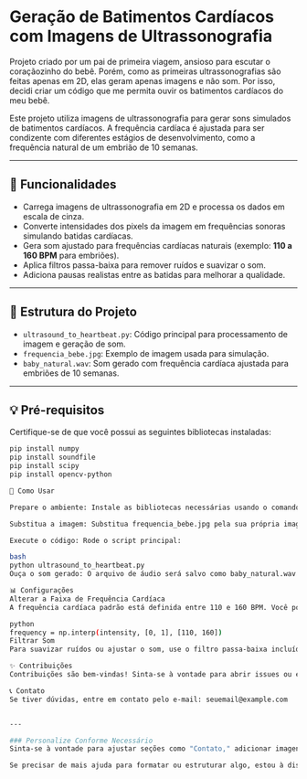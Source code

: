 # Geração de Batimentos Cardíacos com Imagens de Ultrassonografia

Projeto criado por um pai de primeira viagem, ansioso para escutar o coraçãozinho do bebê. Porém, como as primeiras ultrassonografias são feitas apenas em 2D, elas geram apenas imagens e não som. Por isso, decidi criar um código que me permita ouvir os batimentos cardíacos do meu bebê.

Este projeto utiliza imagens de ultrassonografia para gerar sons simulados de batimentos cardíacos. A frequência cardíaca é ajustada para ser condizente com diferentes estágios de desenvolvimento, como a frequência natural de um embrião de 10 semanas.

---

## 🔧 Funcionalidades
- Carrega imagens de ultrassonografia em 2D e processa os dados em escala de cinza.
- Converte intensidades dos pixels da imagem em frequências sonoras simulando batidas cardíacas.
- Gera som ajustado para frequências cardíacas naturais (exemplo: **110 a 160 BPM** para embriões).
- Aplica filtros passa-baixa para remover ruídos e suavizar o som.
- Adiciona pausas realistas entre as batidas para melhorar a qualidade.

---

## 📂 Estrutura do Projeto
- `ultrasound_to_heartbeat.py`: Código principal para processamento de imagem e geração de som.
- `frequencia_bebe.jpg`: Exemplo de imagem usada para simulação.
- `baby_natural.wav`: Som gerado com frequência cardíaca ajustada para embriões de 10 semanas.

---

## 💡 Pré-requisitos
Certifique-se de que você possui as seguintes bibliotecas instaladas:

```bash
pip install numpy
pip install soundfile
pip install scipy
pip install opencv-python

🚀 Como Usar

Prepare o ambiente: Instale as bibliotecas necessárias usando o comando acima.

Substitua a imagem: Substitua frequencia_bebe.jpg pela sua própria imagem de ultrassonografia, caso queira usar outra imagem.

Execute o código: Rode o script principal:

bash
python ultrasound_to_heartbeat.py
Ouça o som gerado: O arquivo de áudio será salvo como baby_natural.wav no diretório especificado.

📊 Configurações
Alterar a Faixa de Frequência Cardíaca
A frequência cardíaca padrão está definida entre 110 e 160 BPM. Você pode alterar isso modificando a linha:

python
frequency = np.interp(intensity, [0, 1], [110, 160])
Filtrar Som
Para suavizar ruídos ou ajustar o som, use o filtro passa-baixa incluído no código.

✨ Contribuições
Contribuições são bem-vindas! Sinta-se à vontade para abrir issues ou enviar um pull request.

📞 Contato
Se tiver dúvidas, entre em contato pelo e-mail: seuemail@example.com


---

### Personalize Conforme Necessário
Sinta-se à vontade para ajustar seções como "Contato," adicionar imagens ou links relevantes, ou mesmo incluir exemplos de saída de som.

Se precisar de mais ajuda para formatar ou estruturar algo, estou à disposição! 😊
